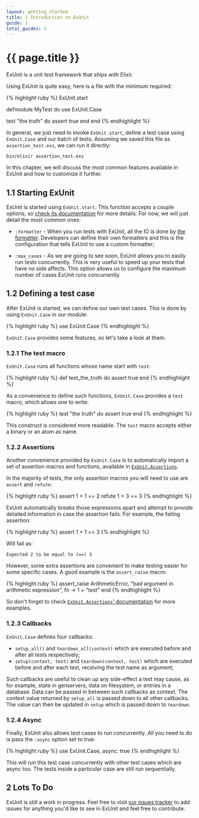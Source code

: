 ```yaml
---
layout: getting_started
title: 1 Introduction to ExUnit
guide: 1
total_guides: 1
---
```


# {{ page.title }}

ExUnit is a unit test framework that ships with Elixir.

Using ExUnit is quite easy, here is a file with the minimum required:

{% highlight ruby %}
ExUnit.start

defmodule MyTest do
  use ExUnit.Case

  test "the truth" do
    assert true
  end
end
{% endhighlight %}

In general, we just need to invoke `ExUnit.start`, define a test case using `ExUnit.Case` and our batch of tests. Assuming we saved this file as `assertion_test.exs`, we can run it directly:

    bin/elixir assertion_test.exs

In this chapter, we will discuss the most common features available in ExUnit and how to customize it further.

## 1.1 Starting ExUnit

ExUnit is started using `ExUnit.start`. This function accepts a couple options, so [check its documentation](/docs/stable/ExUnit.html) for more details. For now, we will just detail the most common ones:

* `:formatter` - When you run tests with ExUnit, all the IO is done by [the formatter](https://github.com/elixir-lang/elixir/blob/master/lib/ex_unit/lib/ex_unit/formatter.ex). Developers can define their own formatters and this is the configuration that tells ExUnit to use a custom formatter;

* `:max_cases` - As we are going to see soon, ExUnit allows you to easily run tests concurrently. This is very useful to speed up your tests that have no side affects. This option allows us to configure the maximum number of cases ExUnit runs concurrently.

## 1.2 Defining a test case

After ExUnit is started, we can define our own test cases. This is done by using `ExUnit.Case` in our module:

{% highlight ruby %}
use ExUnit.Case
{% endhighlight %}

`ExUnit.Case` provides some features, so let's take a look at them.

### 1.2.1 The test macro

`ExUnit.Case` runs all functions whose name start with `test`:

{% highlight ruby %}
def test_the_truth do
  assert true
end
{% endhighlight %}

As a convenience to define such functions, `ExUnit.Case` provides a `test` macro, which allows one to write:

{% highlight ruby %}
test "the truth" do
  assert true
end
{% endhighlight %}

This construct is considered more readable. The `test` macro accepts either a binary or an atom as name.

### 1.2.2 Assertions

Another convenience provided by `ExUnit.Case` is to automatically import a set of assertion macros and functions, available in [`ExUnit.Assertions`](/docs/stable/ExUnit.Assertions.html).

In the majority of tests, the only assertion macros you will need to use are `assert` and `refute`:

{% highlight ruby %}
assert 1 + 1 == 2
refute 1 + 3 == 3
{% endhighlight %}

ExUnit automatically breaks those expressions apart and attempt to provide detailed information in case the assertion fails. For example, the failing assertion:

{% highlight ruby %}
assert 1 + 1 == 3
{% endhighlight %}

Will fail as:

    Expected 2 to be equal to (==) 3

However, some extra assertions are convenient to make testing easier for some specific cases. A good example is the `assert_raise` macro:

{% highlight ruby %}
assert_raise ArithmeticError, "bad argument in arithmetic expression", fn ->
  1 + "test"
end
{% endhighlight %}

So don't forget to check [`ExUnit.Assertions`' documentation](/docs/stable/ExUnit.Assertions.html) for more examples.

### 1.2.3 Callbacks

`ExUnit.Case` defines four callbacks:

* `setup_all()` and `teardown_all(context)` which are executed before and after all tests respectively;
* `setup(context, test)` and `teardown(context, test)` which are executed before and after each test, receiving the test name as argument;

Such callbacks are useful to clean up any side-effect a test may cause, as for example, state in genservers, data on filesystem, or entries in a database. Data can be passed in between such callbacks as context. The context value returned by `setup_all` is passed down to all other callbacks. The value can then be updated in `setup` which is passed down to `teardown`.

### 1.2.4 Async

Finally, ExUnit also allows test cases to run concurrently. All you need to do is pass the `:async` option set to true:

{% highlight ruby %}
use ExUnit.Case, async: true
{% endhighlight %}

This will run this test case concurrently with other test cases which are async too. The tests inside a particular case are still run sequentially.

## 2 Lots To Do

ExUnit is still a work in progress. Feel free to visit [our issues tracker](https://github.com/elixir-lang/elixir/issues) to add issues for anything you'd like to see in ExUnit and feel free to contribute.
